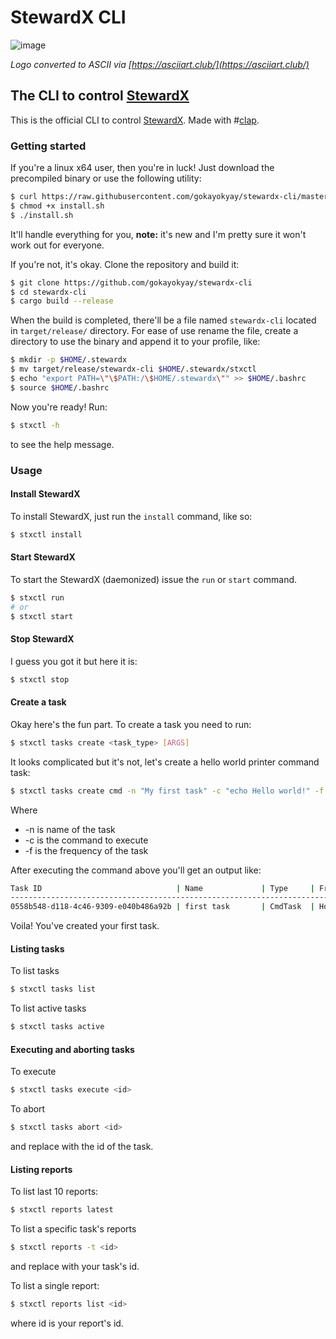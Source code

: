 # StewardX CLI
![image](https://user-images.githubusercontent.com/18118125/117589232-04faef00-b131-11eb-9c2e-cd21578ab1c0.png)

*Logo converted to ASCII via [https://asciiart.club/](https://asciiart.club/)*

## The CLI to control [StewardX](https://github.com/gokayokyay/stewardx)
This is the official CLI to control [StewardX](https://github.com/gokayokyay/stewardx). Made with #[clap](https://crates.io/crates/clap).

### Getting started
If you're a linux x64 user, then you're in luck! Just download the precompiled binary or use the following utility:
```sh
$ curl https://raw.githubusercontent.com/gokayokyay/stewardx-cli/master/install.sh --output install.sh
$ chmod +x install.sh
$ ./install.sh
```
It'll handle everything for you, **note:** it's new and I'm pretty sure it won't work out for everyone.

If you're not, it's okay. Clone the repository and build it:
```sh
$ git clone https://github.com/gokayokyay/stewardx-cli
$ cd stewardx-cli
$ cargo build --release
```

When the build is completed, there'll be a file named `stewardx-cli` located in `target/release/` directory. For ease of use rename the file, create a directory to use the binary and append it to your profile, like:
```sh
$ mkdir -p $HOME/.stewardx
$ mv target/release/stewardx-cli $HOME/.stewardx/stxctl
$ echo "export PATH=\"\$PATH:/\$HOME/.stewardx\"" >> $HOME/.bashrc
$ source $HOME/.bashrc
```

Now you're ready!
Run:
```sh
$ stxctl -h
```

to see the help message.

### Usage
#### Install StewardX
To install StewardX, just run the `install` command, like so:
```sh
$ stxctl install
```

#### Start StewardX
To start the StewardX (daemonized) issue the `run` or `start` command.
```sh
$ stxctl run
# or
$ stxctl start
```

#### Stop StewardX
I guess you got it but here it is:
```sh
$ stxctl stop
```

#### Create a task
Okay here's the fun part. To create a task you need to run:
```sh
$ stxctl tasks create <task_type> [ARGS]
```

It looks complicated but it's not, let's create a hello world printer command task:
```sh
$ stxctl tasks create cmd -n "My first task" -c "echo Hello world!" -f Hook
```
Where
- -n is name of the task
- -c is the command to execute
- -f is the frequency of the task

After executing the command above you'll get an output like:
```sh
Task ID                              | Name             | Type     | Frequency       
---------------------------------------------------------------------------------
0558b548-d118-4c46-9309-e040b486a92b | first task       | CmdTask  | Hook        
```

Voila! You've created your first task.

#### Listing tasks
To list tasks
```sh
$ stxctl tasks list
```

To list active tasks
```sh
$ stxctl tasks active 
```

#### Executing and aborting tasks
To execute
```sh
$ stxctl tasks execute <id>
```

To abort
```sh
$ stxctl tasks abort <id>
```

and replace <id> with the id of the task.

#### Listing reports
To list last 10 reports:
```sh
$ stxctl reports latest
```

To list a specific task's reports
```sh
$ stxctl reports -t <id>
```

and replace <id> with your task's id.

To list a single report:
```sh
$ stxctl reports list <id>
```
where id is your report's id.

